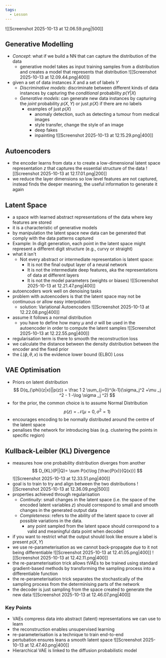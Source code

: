 ```yaml
---
tags:
  - Lesson
---
```

![[Screenshot 2025-10-13 at 12.06.59.png|500]]
## Generative Modelling
- *Concept*: what if we build a NN that can capture the distribution of the data
	- generative model takes as input training samples from a distribution and creates a model that represents that distribution
![[Screenshot 2025-10-13 at 12.09.44.png|400]]
- given a set of data instances $X$ and a set of labels $Y$
	- *Discriminative models*: discriminate between different kinds of data instances by capturing the *conditional* probability $p(Y|X)$
	- *Generative models*: can generate new data instances by capturing the *joint* probability $p(X,Y)$ or just $p(X)$ if there are no labels
		- examples of just $p(X)$
			- anomaly detection, such as detecting a tumour from medical images
			- style transfer, change the style of an image
			- deep fakes
			- inpainting
![[Screenshot 2025-10-13 at 12.15.29.png|400]]
## Autoencoders
- the encoder learns from data $x$ to create a low-dimensional latent space representation $z$ that captures the essential structure of the data
![[Screenshot 2025-10-13 at 12.17.01.png|200]]
- we reduce the layer dimensions so low level features are not captured, instead finds the deeper meaning, the useful information to generate it again
## Latent Space
- a space with learned abstract representations of the data where key features are stored
- it is a characteristic of generative models
- by manipulation the latent space new data can be generated that comply with the data patterns captured
- Example: In digit generation, each point in the latent space might represent a different digit structure (e.g., curvy or straight)  
- what it isn't
	-  Not every abstract or intermediate representation is latent space: 
		- It is not the final output layer of a neural network  
		- It is not the intermediate deep features, aka the representations of data at different layers  
		- It is not the model parameters (weights or biases)
![[Screenshot 2025-10-13 at 12.21.47.png|400]]
- autoencoders work well on denoising tasks
- problem with autoencoders is that the latent space may not be continuous or allow easy interpolation
	- solution: Variational Autoencoders
![[Screenshot 2025-10-13 at 12.22.08.png|400]]
- assume it follows a normal distribution
	- you have to define how many $\mu$ and $\sigma$ will be used in the autoencoder in order to compute the latent samples
![[Screenshot 2025-10-13 at 12.22.55.png|400]]
- regularisation term is there to smooth the reconstruction loss
- we calculate the distance between the density distribution between the encoder and the fixed prior
- the $L(\phi, \theta, x)$ is the evidence lower bound (ELBO) Loss
## VAE Optimisation
- Priors on latent distribution
$$
D(q_{\phi}(z|x)||p(z)) = \frac 1 2 \sum_{j=0}^{k-1}(\sigma_j^2 +\mu _j ^2 - 1 -\log \sigma _j ^2)
$$
- for the prior, the common choice is to assume Normal Distribution
$$
p(z) = \mathcal N (\mu = 0, \sigma ^2 = 1)
$$
- encourages encoding to be normally distributed around the centre of the latent space
- penalises the network for introducing bias (e.g. clustering the points in specific region)
## Kullback-Leibler (KL) Divergence
- measures how one probability distribution diverges from another
$$
D_{KL}(P||Q)= \sum P(x)\log [\frac{P(x)}{Q(x)}]
$$
![[Screenshot 2025-10-13 at 12.33.51.png|400]]
- goal is to train to try and align between the two distributions
![[Screenshot 2025-10-13 at 12.36.09.png|500]]
- properties achieved through regularisation
	- *Continuity*: small changes in the latent space (i.e. the space of the encoded latent variables $z$) should correspond to small and smooth changes in the generated output data
	- *Completeness*: refers to the ability of the latent space to cover all possible variations in the data. 
		- any point sampled from the latent space should correspond to a valid and meaningful data point when decoded
- if you want to restrict what the output should look like ensure a label is present $p(X,Y)$
- we use re-parameterisation as we cannot back-propagate due to it not being differentiable 
![[Screenshot 2025-10-13 at 12.41.05.png|400]]
![[Screenshot 2025-10-13 at 12.42.11.png|400]]
- the re-parameterisation trick allows tVAEs to be trained using standard gradient-based methods by transforming the sampling process into a differentiable function
- the re-perameterisation trick separates the stochastically of the sampling process from the determinising parts of the network
- the decoder is just sampling from the space created to generate the new data
![[Screenshot 2025-10-13 at 12.46.07.png|400]]
### Key Points
- VAEs compress data into abstract (latent) representations we can use to learn
- the reconstruction enables unsupervised learning
- re-parameterisation is a technique to train end-to-end
- pertubation ensures leans a smooth latent space
![[Screenshot 2025-10-13 at 12.47.40.png|400]]
- Hierarchical VAE is linked to the diffusion probabilistic model